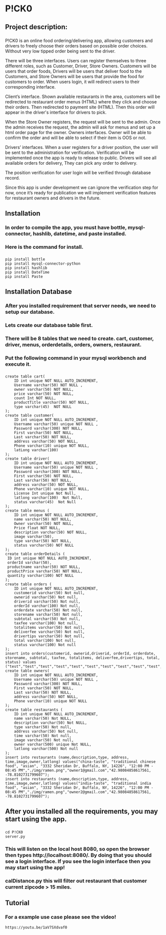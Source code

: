 # P!CK0
  ## Project description:
  ### 
  P!CK0 is an online food ordering/delivering app, allowing customers and drivers to freely choose their orders based on possible order choices. Without very low tipped order being sent to the driver.

There will be three interfaces. Users can register themselves to three different roles, such as Customer, Driver, Store Owners. Customers will be users that order foods, Drivers will be users that deliver food to the Customers, and Store Owners will be users that provide the food for customers to order. When users login, it will redirect users to their corresponding interface.

Client’s interface. Shown available restaurants in the area, customers will be redirected to restaurant order menus (HTML) where they click and choose their orders. Then redirected to payment site (HTML). Then this order will appear in the driver's interface for drivers to pick.

When the Store Owner registers, the request will be sent to the admin. Once the admin receives the request, the admin will ask for menus and set up a html order page for the owner.
Owners interfaces. Owner will be able to confirm the order and will be able to select if their item is OOS or not.

Drivers’ interfaces. When a user registers for a driver position, the user will be sent to the administration for verification. Verification will be implemented once the app is ready to release to public. Drivers will see all available orders for delivery, They can pick any order to delivery.

The position verification for user login will be verified through database record. 

Since this app is under development we can ignore the verification step for now, once it’s ready for publication we will implement verification features for restaurant owners and drivers in the future. 
###
 ## Installation
 ### In order to compile the app, you must have bottle, mysql-connector, hashlib, datetime, and paste installed.
 ### Here is the command for install.  
 ###
    pip install bottle
    pip install mysql-connector-python
    pip install hashlib
    pip install DateTime
    pip install Paste
###
## Installation Database
### After you installed requirement that server needs, we need to setup our database.
### Lets create our database table first.
### There will be 8 tables that we need to create. cart, customer, driver, menus, orderdetails, orders, owners, restaurant.
### Put the following command in your mysql workbench and execute it.
### 
    create table cart(
    	ID int unique NOT NULL AUTO_INCREMENT,
        Username varchar(50) NOT NULL ,
        owner varchar(50) NOT NULL,
    	price varchar(50) NOT NULL,
        count Int NOT NULL,
        productTitle varchar(50) NOT NULL,
        type varchar(45)  NOT NULL
    );
    create table customer(
    	ID int unique NOT NULL AUTO_INCREMENT,
        Username varchar(50) unique NOT NULL ,
        Password varchar(300) NOT NULL,
    	First varchar(50) NOT NULL,
        Last varchar(50) NOT NULL,
        address varchar(50) NOT NULL,
        Phone varchar(10) unique NOT NULL,
    	latLong varchar(100)
    );
    create table driver(
    	ID int unique NOT NULL AUTO_INCREMENT,
        Username varchar(50) unique NOT NULL ,
        Password varchar(300) NOT NULL,
    	First varchar(50) NOT NULL,
        Last varchar(50) NOT NULL,
        address varchar(50) NOT NULL,
        Phone varchar(10) unique NOT NULL,
    	License Int unique Not Null,
		latlong varchar(100)  Not Null,
    	status varchar(45)  Not Null
    );
    create table menus (
        ID int unique NOT NULL AUTO_INCREMENT,
        name varchar(50) NOT NULL,
        Owner varchar(50) NOT NULL,
        Price float NOT NULL,
        description varchar(50) NOT NULL,
        image varchar(50),
        type varchar(50) NOT NULL,
        status varchar(50) NOT NULL
    );
    create table orderDetails (
     ID int unique NOT NULL AUTO_INCREMENT,
     orderId varchar(50),
     productname varchar(50) NOT NULL,
     productPrice varchar(50) NOT NULL,
     quantity varchar(100) NOT NULL
    );
    create table orders (
        ID int unique NOT NULL AUTO_INCREMENT,
        customerid varchar(50) Not null,
        ownerid varchar(50) Not null,
        driverid varchar(50) Not null,
        orderId varchar(100) Not null,
        orderdate varchar(50) Not null,
        storename varchar(50) Not null,
        subtotal varchar(50) Not null,
        taxfee varchar(100) Not null,
        totalitems varchar(50) Not null,
        deliverfee varchar(50) Not null,
        drivertips varchar(50) Not null,
        total varchar(100) Not null,
        status varchar(100) Not null
    );
    insert into orders(customerid, ownerid,driverid, orderId, orderdate, storename, subtotal, taxfee, totalitems, deliverfee,drivertips, total, status) values ("test","test","test","test","test","test","test","test","test","test","test","test","test");
    create table owners(
    	ID int unique NOT NULL AUTO_INCREMENT,
        Username varchar(50) unique NOT NULL ,
        Password varchar(300) NOT NULL,
    	First varchar(50) NOT NULL,
        Last varchar(50) NOT NULL,
        address varchar(50) NOT NULL,
        Phone varchar(10) unique NOT NULL
    );
    create table restaurants (
        ID int unique NOT NULL AUTO_INCREMENT,
        name varchar(50) Not NULL,
        description varchar(50) Not NULL,
        type varchar(50) Not null,
        address varchar(50) Not null,
        time varchar(50) Not null,
        image varchar(50) Not null,
        owner varchar(500) unique Not NULL,
        latlong varchar(500) Not null
    );
    insert into restaurants (name,description,type, address, time,image,owner,latlong) values("china-taste", "traditional chinese food", "asian", "3332 Sheridan Dr, Buffalo, NY, 14226", "12:00 PM - 08:45 PM","./img/ramen.png","owner1@gmail.com","42.98084858617561, -78.8102731799607");
	insert into restaurants (name,description,type, address, time,image,owner,latlong) values("india-taste", "traditional india food", "asian", "3332 Sheridan Dr, Buffalo, NY, 14226", "12:00 PM - 08:45 PM","./img/ramen.png","owner2@gmail.com","42.98084858617561, -78.8102731799607");
### 

## After you installed all the requirements, you may start using the app.

###
    cd P!CK0
    server.py
### 
### This will listen on the local host 8080, so open the browser then types http://localhost:8080/. By doing that you should see a login interface. If you see the login interface then you may start using the app!

### calDistance.py this will filter out restaurant that customer current zipcode > 15 miles.
## Tutorial
### For a example use case please see the video!
    https://youtu.be/1aV7SXdvaf0